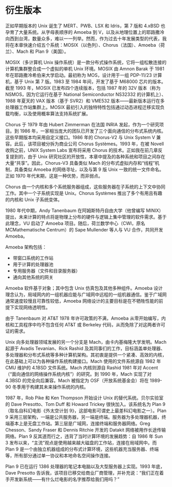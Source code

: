 # 衍生版本

正如早期版本的 Unix 诞生了 MERT、PWB、LSX 和 Idris，第 7 版和 4.xBSD 也孕育了大量系统。从字母表顺序的 Amoeba 到 V，以及从地理位置上的耶路撒冷向西到台湾，数量众多，难以一一列举。然而，作为过去十年发展类型的代表，我将在本章快速介绍五个系统：MOSIX（以色列）、Chorus（法国）、Amoeba（荷兰）、Mach 和 Plan 9（美国）。

MOSIX（多计算机 Unix 操作系统）是一款分布式操作系统，它将一组松散连接的计算机集群整合成一个虚拟的单机 Unix 环境。MOSIX 由 Amnon Barak 于 1981 年在耶路撒冷希伯来大学启动。最初称为 MOS，设计用于一组 PDP-11/23 计算机，基于 Unix 第 7 版。1983 至 1984 年间，开发了基于 M68000 芯片的版本。截至 1993 年，MOSIX 已发布四个连续版本，包括 1987 年的 32V 版本（称为 NSMOS，因为它运行在基于 National Semiconductor NS32332 的计算机上）、1988 年夏天的 VAX 版本（基于 SVR2）和 VME532 版本——最新版本运行在多处理器工作站集群上。MOSIX 最初引入的独特特性包括通过动态进程迁移实现负载均衡，以及使用概率算法支持系统扩展。

Chorus 于 1979 年由 Hubert Zimmerman 在法国 INRIA 发起，作为一个研究项目。到 1986 年，一家相当庞大的团队已开发了三个面向通信的分布式系统内核。这些早期版本均采用自定义接口。1986 年的 Chorus-V2 与 Unix System V 兼容。此后，该项目被分拆为商业公司 Chorus Systèmes。1993 年，在被 Novell 收购之前，UNIX System Labs 宣布将采用 Chorus 的技术。正如我在前几章反复提到的，由于 Unix 研究社区的开放性，本章中提及的各种系统和项目之间存在大量“共享”。因此，Chorus-V3 具备类似 Mach 的分布式虚拟内存和“线程”机制，具备类似 Amoeba 的网络寻址，以及与第 9 版 Unix 一致的统一文件命名。正如 1970 年代末期，这是一种优势，而非弱点。

Chorus 由一个内核和多个系统服务器组成，这些服务器在子系统的上下文中协同工作。其中一个子系统实现是 Unix。Chorus Systèmes 推出了多个有用且有趣的内核和 Unix 子系统变体。

1980 年代中期，Andy Tanenbaum 在阿姆斯特丹自由大学（他曾编写 MINIX）提出，未来计算的特点将是物理上分布的硬件与逻辑上集中管理的软件需求。基于此理念，VU 启动了 Amoeba 项目。随后，荷兰数学中心（CWI，原名 MCMathematische Centrum）的 Sape Mullender 等人与 VU 合作，共同开发 Amoeba。

Amoeba 架构包括：

* 带窗口系统的工作站
* 用于计算的处理器池
* 专用服务器（文件和目录服务器）
* 通向其他系统的网关

Amoeba 软件基于对象；其中包含 Unix 仿真包及其他多种组件。Amoeba 设计理念认为，局域网内的一组机器应能与广域网中远程的一组机器通信。鉴于广域网通常速度较慢且可靠性较低，Amoeba 网络设计的主要目标是在不牺牲性能的前提下实现网络透明性。

由于 Tanenbaum 对 AT\&T 1978 年许可政策的不满，Amoeba 从零开始编写，内核和工具程序中均不包含任何 AT\&T 或 Berkeley 代码，从而免除了对这两者许可证的需求。

Unix 向多处理器领域发展的另一个分支是 Mach，由卡内基梅隆大学发明。Mach 起源于 Avadis Tevanian、Rick Rashid 及其同事们的工作，目标涵盖单处理器、多处理器和分布式系统等多种计算机架构。其初衷是提供一个紧凑、高效的内核，在此基础上可以为各种操作系统构建接口。Mach 使用的文件系统源自 1982 年 CMU 维护的 4.1BSD 文件系统。Mach 内核则源自 Rashid 1981 年对 Accent（“面向通信的网络操作系统内核”）的研究。到 1990 年，Mach 实现了对 4.3BSD 的完全向后兼容。Mach 被指定为 OSF（开放系统基金会）将在 1989-90 冬季用于构建其未来操作系统的内核。

1987 年，Rob Pike 和 Ken Thompson 开始设计 Unix 的替代系统。贝尔实验室的 Dave Presotto、Tom Duff 和 Howard Trickey 很快加入。该系统名为 Plan 9（取名自科幻电影《外太空计划 9》，这部电影可谓史上最差科幻电影之一）。Plan 9 采用三层架构，一端是公共服务器，另一端是终端。服务器为多处理器机器，终端基本上是无盘工作站。第三层是广域网，连接终端和服务器网络。Greg Chesson、Sandy Fraser 和 Dennis Ritchie 开发的 Datakit 网络被用作长途传输网络。Plan 9 反其道而行之，违背了当时计算环境的发展趋势：自 1986 年 Sun 3 发布以来，“主流”观点是使用越来越大磁盘的工作站，连接在局域网中。而 Plan 9 是一个由独立机器组成的分布式计算环境，这些机器充当服务器、终端等，所有部分通过单一协议和本地命名空间操作连接。

Plan 9 已在运行 1386 处理器的笔记本电脑以及大型服务器上实现。1993 年底，Dave Presotto 告诉我，该项目已移交给商业厂商管理，并补充说：“我们正在着手开发新系统——有什么烂电影的名字推荐给我们用吗？”
